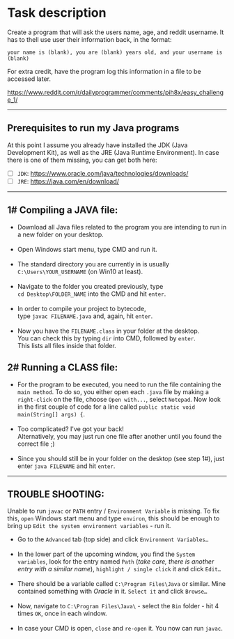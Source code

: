 ﻿

# Task description

Create a program that will ask the users name, age, and reddit username.
It has to thell use user their information back, in the format:

```
your name is (blank), you are (blank) years old, and your username is (blank)
```
For extra credit, have the program log this information in a file to be accessed later.

https://www.reddit.com/r/dailyprogrammer/comments/pih8x/easy_challenge_1/

---
## Prerequisites to run my Java programs

At this point I assume you already have installed the JDK
(Java Development Kit), as well as the JRE (Java Runtime Environment).
In case there is one of them missing, you can get both here:

- [ ] `JDK`: https://www.oracle.com/java/technologies/downloads/
- [ ] `JRE`: https://java.com/en/download/

---
## 1# Compiling a JAVA file:

-   Download all Java files related to the program you are intending to run in
    a new folder on your desktop.
    <br/><br/>
-   Open Windows start menu, type CMD and run it.
    <br/><br/>
-   The standard directory you are currently in is usually<br/>
    `C:\Users\YOUR_USERNAME` (on Win10 at least).
    <br/><br/>
-   Navigate to the folder you created previously, type<br/>
    `cd Desktop\FOLDER_NAME` into the CMD and hit `enter`.
    <br/><br/>
-   In order to compile your project to bytecode,<br/>
    type `javac FILENAME.java` and, again, hit `enter`.
    <br/><br/>
-   Now you have the `FILENAME.class` in your folder at the desktop.<br/>
    You can check this by typing `dir` into CMD, followed by `enter`.<br/>
    This lists all files inside that folder.

## 2# Running a CLASS file:
-   For the program to be executed, you need to run the file containing the
    `main method`. To do so, you either open each `.java` file by  making a
    `right-click` on the file, choose `Open with...`, select `Notepad`.
    Now look in the first couple of code for a line called
    `public static void main(String[] args) {`.
    <br/><br/>
- Too complicated? I've got your back!<br/>
  Alternatively, you may just run one file after another until you found the
  correct file ;)
  <br/><br/>
- Since you should still be in your folder on the desktop (see step 1#),
  just enter `java FILENAME` and hit `enter`.
---
## TROUBLE SHOOTING:

Unable to run `javac` or `PATH` entry / `Environment Variable` is missing.
To fix this, `open` Windows start menu and type `environ`, this should be
enough to bring up `Edit the system environment variables` - run it.

-   Go to the `Advanced` tab (top side) and click `Environment Variables…`
    <br/><br/>
-   In the lower part of the upcoming window, you find the `System variables`,
    look for the entry named `Path` (*take care, there is another entry with a similar name*),
    `highlight / single click` it and click `Edit…`
    <br/><br/>
-   There should be a variable called `C:\Program Files\Java` or similar.
    Mine contained something with *Oracle* in it. `Select it` and click `Browse…`
    <br/><br/>
-   Now, navigate to `C:\Program Files\Java\` - select the `Bin` folder -
    hit 4 times `OK`, once  in each window.
    <br/><br/>
-   In case your CMD is open, `close` and `re-open` it. You now can run `javac`.